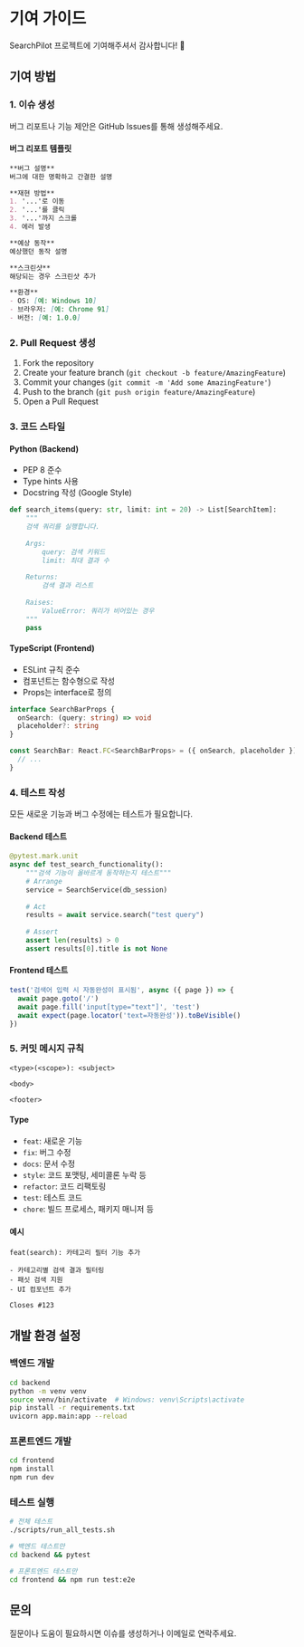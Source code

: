 # 기여 가이드

SearchPilot 프로젝트에 기여해주셔서 감사합니다! 🎉

## 기여 방법

### 1. 이슈 생성

버그 리포트나 기능 제안은 GitHub Issues를 통해 생성해주세요.

#### 버그 리포트 템플릿
```markdown
**버그 설명**
버그에 대한 명확하고 간결한 설명

**재현 방법**
1. '...'로 이동
2. '...'를 클릭
3. '...'까지 스크롤
4. 에러 발생

**예상 동작**
예상했던 동작 설명

**스크린샷**
해당되는 경우 스크린샷 추가

**환경**
- OS: [예: Windows 10]
- 브라우저: [예: Chrome 91]
- 버전: [예: 1.0.0]
```

### 2. Pull Request 생성

1. Fork the repository
2. Create your feature branch (`git checkout -b feature/AmazingFeature`)
3. Commit your changes (`git commit -m 'Add some AmazingFeature'`)
4. Push to the branch (`git push origin feature/AmazingFeature`)
5. Open a Pull Request

### 3. 코드 스타일

#### Python (Backend)
- PEP 8 준수
- Type hints 사용
- Docstring 작성 (Google Style)

```python
def search_items(query: str, limit: int = 20) -> List[SearchItem]:
    """
    검색 쿼리를 실행합니다.
    
    Args:
        query: 검색 키워드
        limit: 최대 결과 수
    
    Returns:
        검색 결과 리스트
    
    Raises:
        ValueError: 쿼리가 비어있는 경우
    """
    pass
```

#### TypeScript (Frontend)
- ESLint 규칙 준수
- 컴포넌트는 함수형으로 작성
- Props는 interface로 정의

```typescript
interface SearchBarProps {
  onSearch: (query: string) => void
  placeholder?: string
}

const SearchBar: React.FC<SearchBarProps> = ({ onSearch, placeholder }) => {
  // ...
}
```

### 4. 테스트 작성

모든 새로운 기능과 버그 수정에는 테스트가 필요합니다.

#### Backend 테스트
```python
@pytest.mark.unit
async def test_search_functionality():
    """검색 기능이 올바르게 동작하는지 테스트"""
    # Arrange
    service = SearchService(db_session)
    
    # Act
    results = await service.search("test query")
    
    # Assert
    assert len(results) > 0
    assert results[0].title is not None
```

#### Frontend 테스트
```typescript
test('검색어 입력 시 자동완성이 표시됨', async ({ page }) => {
  await page.goto('/')
  await page.fill('input[type="text"]', 'test')
  await expect(page.locator('text=자동완성')).toBeVisible()
})
```

### 5. 커밋 메시지 규칙

```
<type>(<scope>): <subject>

<body>

<footer>
```

#### Type
- `feat`: 새로운 기능
- `fix`: 버그 수정
- `docs`: 문서 수정
- `style`: 코드 포맷팅, 세미콜론 누락 등
- `refactor`: 코드 리팩토링
- `test`: 테스트 코드
- `chore`: 빌드 프로세스, 패키지 매니저 등

#### 예시
```
feat(search): 카테고리 필터 기능 추가

- 카테고리별 검색 결과 필터링
- 패싯 검색 지원
- UI 컴포넌트 추가

Closes #123
```

## 개발 환경 설정

### 백엔드 개발

```bash
cd backend
python -m venv venv
source venv/bin/activate  # Windows: venv\Scripts\activate
pip install -r requirements.txt
uvicorn app.main:app --reload
```

### 프론트엔드 개발

```bash
cd frontend
npm install
npm run dev
```

### 테스트 실행

```bash
# 전체 테스트
./scripts/run_all_tests.sh

# 백엔드 테스트만
cd backend && pytest

# 프론트엔드 테스트만
cd frontend && npm run test:e2e
```

## 문의

질문이나 도움이 필요하시면 이슈를 생성하거나 이메일로 연락주세요.

